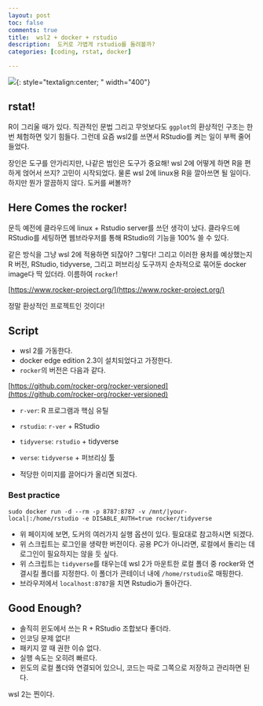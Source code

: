 ```yaml
---
layout: post
toc: false
comments: true
title:  wsl2 + docker + rstudio 
description:  도커로 가볍게 rstudio를 돌려볼까? 
categories: [coding, rstat, docker]

---
```


![](https://www.codemotion.com/magazine/wp-content/uploads/2020/01/31518965950_460ff828ba_b_2f62655c94d0d2f5d51a75899b6f9280_2000-896x504.jpg){: style="textalign:center; " width="400"}


## rstat! 

R이 그리울 때가 있다. 직관적인 문법 그리고 무엇보다도 `ggplot`의 환상적인 구조는 한번 체험하면 잊기 힘들다. 그런데 요즘 wsl2를 쓰면서 RStudio를 켜는 일이 부쩍 줄어들었다. 

장인은 도구를 안가리지만, 나같은 범인은 도구가 중요해! wsl 2에 어떻게 하면 R을 편하게 얹어서 쓰지? 고민이 시작되었다. 
물론 wsl 2에 linux용 R을 깔아쓰면 될 일이다. 하지만 뭔가 깔끔하지 않다. 도커를 써볼까? 

## Here Comes the rocker! 

문득 예전에 클라우드에 linux + Rstudio server를 쓰던 생각이 났다. 클라우드에 RStudio를 세팅하면 웹브라우저를 통해 RStudio의 기능을 100% 쓸 수 있다. 

같은 방식을 그냥 wsl 2에 적용하면 되잖아? 그렇다! 그리고 이러한 용처를 예상했는지 R 버전, RStudio, tidyverse, 그리고 퍼브리싱 도구까지 순차적으로 묶어둔 docker image다 딱 있더라. 이름하여 `rocker`!

[https://www.rocker-project.org/](https://www.rocker-project.org/)

정말 환상적인 프로젝트인 것이다! 

## Script 

- wsl 2를 가동한다. 
- docker edge edition 2.3이 설치되었다고 가정한다. 
- `rocker`의 버전은 다음과 같다. 

[https://github.com/rocker-org/rocker-versioned](https://github.com/rocker-org/rocker-versioned)

- `r-ver`: R 프로그램과 핵심 유틸 
- `rstudio`: `r-ver` + RStudio 
- `tidyverse`: `rstudio` + tidyverse 
- `verse`: `tidyverse` + 퍼브리싱 툴 

- 적당한 이미지를 끌어다가 올리면 되겠다. 

### Best practice 

```shell
sudo docker run -d --rm -p 8787:8787 -v /mnt/|your-local|:/home/rstudio -e DISABLE_AUTH=true rocker/tidyverse
```

- 위 페이지에 보면, 도커의 여러가지 실행 옵션이 있다. 필요대로 참고하시면 되겠다. 
- 위 스크립트는 로그인을 생략한 버전이다. 공용 PC가 아니라면, 로컬에서 돌리는 데 로그인이 필요하지는 않을 듯 싶다. 
- 위 스크립트는 `tidyverse`를 태우는데 wsl 2가 마운트한 로컬 폴더 중 rocker와 연결시킬 폴더를 지정한다. 이 폴더가 콘테이너 내에 `/home/rstudio`로 매핑한다. 
- 브라우저에서 `localhost:8787`을 치면 Rstudio가 돌아간다. 

## Good Enough? 

- 솔직히 윈도에서 쓰는 R + RStudio 조합보다 좋더라. 
- 인코딩 문제 없다! 
- 패키지 깔 때 권한 이슈 없다. 
- 실행 속도는 오히려 빠르다. 
- 윈도의 로컬 폴더와 연결되어 있으니, 코드는 따로 그쪽으로 저장하고 관리하면 된다. 

wsl 2는 찐이다. 
<!--stackedit_data:
eyJoaXN0b3J5IjpbMTM1OTQ5MDI0MSwxMjYwODgwNzY2XX0=
-->